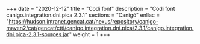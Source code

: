 +++
date        = "2020-12-12"
title       = "Codi font"
description = "Codi font canigo.integration.dni.pica 2.3.1"
sections    = "Canigó"
enllac		= "https://hudson.intranet.gencat.cat/nexus/repository/canigo-maven2/cat/gencat/ctti/canigo.integration.dni.pica/2.3.1/canigo.integration.dni.pica-2.3.1-sources.jar"
weight		= 1
+++
